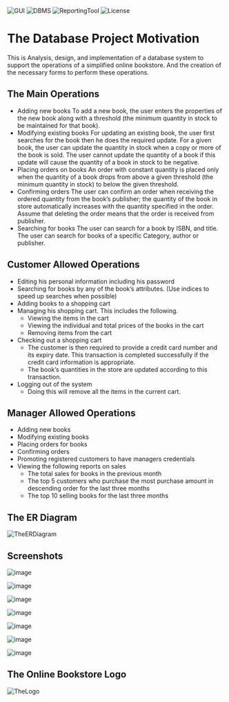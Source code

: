 ![GUI](https://img.shields.io/badge/GUI-Java%20-orange.svg)
![DBMS](https://img.shields.io/badge/Database%20Management%20System-MySQL%20-violet.svg)
![ReportingTool](https://img.shields.io/badge/Reporting%20Tool-JasperReports%20-green.svg)
![License](https://img.shields.io/badge/License-GPL&ndash;3.0%20-blue.svg)

# The Database Project Motivation
This is Analysis, design, and implementation of a database system to support the operations of a simplified online bookstore. And the creation of the necessary forms to perform these operations. 

<!-- ![TheLogo](https://user-images.githubusercontent.com/58489322/148835338-cd3a77e4-ae24-4198-bc7e-5609d941af63.png) -->

## The Main Operations
* Adding new books
To add a new book, the user enters the properties of the new book along with a threshold (the minimum
quantity in stock to be maintained for that book).
* Modifying existing books
For updating an existing book, the user first searches for the book then he does the required update. For a given
book, the user can update the quantity in stock when a copy or more of the book is sold. The user cannot update
the quantity of a book if this update will cause the quantity of a book in stock to be negative.
* Placing orders on books
An order with constant quantity is placed only when the quantity of a book drops from above a given threshold
(the minimum quantity in stock) to below the given threshold.
* Confirming orders
The user can confirm an order when receiving the ordered quantity from the book’s publisher; the quantity of
the book in store automatically increases with the quantity specified in the order. Assume that deleting the order
means that the order is received from publisher.
* Searching for books
The user can search for a book by ISBN, and title. The user can search for books of a specific Category, author
or publisher.

## Customer Allowed Operations
* Editing his personal information including his password
* Searching for books by any of the book’s attributes. (Use indices to speed up searches when possible)
* Adding books to a shopping cart
* Managing his shopping cart. This includes the following.
  * Viewing the items in the cart
  * Viewing the individual and total prices of the books in the cart
  * Removing items from the cart
* Checking out a shopping cart
  * The customer is then required to provide a credit card number and its expiry date. This transaction is completed successfully if the credit card information is appropriate.
  * The book’s quantities in the store are updated according to this transaction.
* Logging out of the system
  * Doing this will remove all the items in the current cart.
## Manager Allowed Operations
* Adding new books
* Modifying existing books
* Placing orders for books
* Confirming orders
* Promoting registered customers to have managers credentials
* Viewing the following reports on sales
  * The total sales for books in the previous month
  * The top 5 customers who purchase the most purchase amount in descending order for the last three months
  * The top 10 selling books for the last three months

## The ER Diagram
![TheERDiagram](https://user-images.githubusercontent.com/58489322/148833104-20bfae60-b2c1-415c-a327-f3d357e07c32.png)

## Screenshots
![image](https://user-images.githubusercontent.com/58489322/151219333-0d3267bf-b18e-4750-be3b-1c5de424eae6.png)

![image](https://user-images.githubusercontent.com/58489322/151219471-45884d1b-fb49-47b5-a236-b72c8376f5e5.png)

![image](https://user-images.githubusercontent.com/58489322/151219695-847c9e6d-712f-4212-a9f7-69600e7fe1dd.png)

![image](https://user-images.githubusercontent.com/58489322/151218761-9afa4fcd-2b73-49da-b6f8-d18417ceaee5.png)

![image](https://user-images.githubusercontent.com/58489322/151219864-bf6f6366-5675-4854-be91-1aa0de2012ca.png)

![image](https://user-images.githubusercontent.com/58489322/151220650-e2d85d8a-f1a3-492b-b725-483abb9e8304.png)

![image](https://user-images.githubusercontent.com/58489322/151218859-a5c891f2-1b25-4b3e-9e2b-178e1cfb0a1f.png)


## The Online Bookstore Logo
![TheLogo](https://user-images.githubusercontent.com/58489322/148835338-cd3a77e4-ae24-4198-bc7e-5609d941af63.png)

